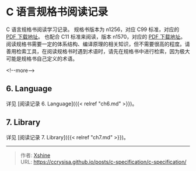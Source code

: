# C 语言规格书阅读记录


C 语言规格书阅读学习记录。
规格书版本为 n1256，对应 C99 标准，对应的 [PDF 下载地址](https://www.open-std.org/jtc1/sc22/wg14/www/docs/n1256.pdf)。
也配合 C11 标准来阅读，版本 n1570，对应的 [PDF 下载地址](http://www.open-std.org/jtc1/sc22/WG14/www/docs/n1570.pdf)。
阅读规格书需要一定的体系结构、编译原理的相关知识，但不需要很高的程度。请善用检索工具，在阅读规格书时遇到术语时，请先在规格书中进行检索，因为极大可能是规格书自己定义的术语。

&lt;!--more--&gt;

## 6. Language

详见 [阅读记录 6. Language]({{&lt; relref &#34;ch6.md&#34; &gt;}})。

## 7. Library

详见 [阅读记录 7. Library]({{&lt; relref &#34;ch7.md&#34; &gt;}})。


---

> 作者: [Xshine](https://github.com/ccrysisa)  
> URL: https://ccrysisa.github.io/posts/c-specification/c-specification/  

